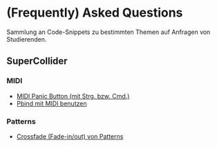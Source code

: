 # (Frequently) Asked Questions

Sammlung an Code-Snippets zu bestimmten Themen auf Anfragen von Studierenden.

## SuperCollider

### MIDI
* [MIDI Panic Button  (mit Strg. bzw. Cmd.)](midi_panic-button.scd)
* [Pbind mit MIDI benutzen](midi_patterns.scd)

### Patterns

* [Crossfade (Fade-in/out) von Patterns](patterns_crossfade.scd)

